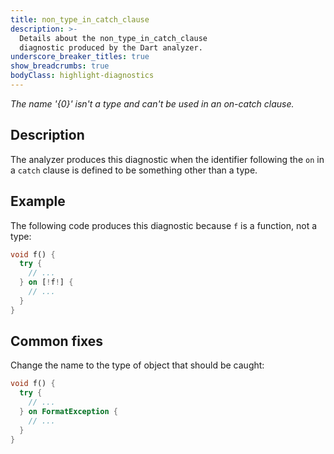 ```yaml
---
title: non_type_in_catch_clause
description: >-
  Details about the non_type_in_catch_clause
  diagnostic produced by the Dart analyzer.
underscore_breaker_titles: true
show_breadcrumbs: true
bodyClass: highlight-diagnostics
---
```


_The name '{0}' isn't a type and can't be used in an on-catch clause._

## Description

The analyzer produces this diagnostic when the identifier following the
`on` in a `catch` clause is defined to be something other than a type.

## Example

The following code produces this diagnostic because `f` is a function, not
a type:

```dart
void f() {
  try {
    // ...
  } on [!f!] {
    // ...
  }
}
```

## Common fixes

Change the name to the type of object that should be caught:

```dart
void f() {
  try {
    // ...
  } on FormatException {
    // ...
  }
}
```
